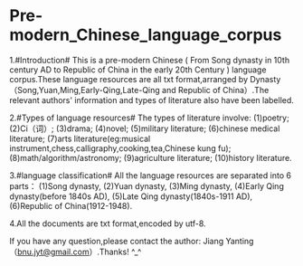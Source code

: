 # Pre-modern_Chinese_language_corpus

1.#Introduction#
  This is a pre-modern Chinese ( From Song dynasty in 10th century AD to Republic of China in the early 20th Century ) language corpus.These language resources are all txt format,arranged by Dynasty（Song,Yuan,Ming,Early-Qing,Late-Qing and Republic of China）.The relevant authors' information and types of literature also have been labelled. 

2.#Types of language resources#
  The types of literature involve: 
  (1)poetry;
  (2)Ci（词）;
  (3)drama;
  (4)novel;
  (5)military literature;
  (6)chinese medical literature;
  (7)arts literature(eg:musical instrument,chess,calligraphy,cooking,tea,Chinese kung fu); 
  (8)math/algorithm/astronomy;
  (9)agriculture literature;
  (10)history literature.

3.#language classification#
  All the language resources are separated into 6 parts：
  (1)Song dynasty,
  (2)Yuan dynasty,
  (3)Ming dynasty,
  (4)Early Qing dynasty(before 1840s AD),
  (5)Late Qing dynasty(1840s-1911 AD),
  (6)Republic of China(1912-1948).
  

4.All the documents are txt format,encoded by utf-8.

  If you have any question,please contact the author: Jiang Yanting（bnu.jyt@gmail.com）.Thanks! ^_^
